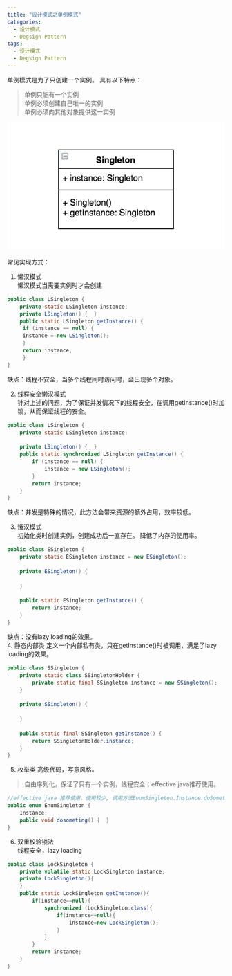 ```yaml
---
title: "设计模式之单例模式"
categories:
  - 设计模式
  - Degsign Pattern
tags:
  - 设计模式
  - Degsign Pattern
---
```


单例模式是为了只创建一个实例。
具有以下特点：
> 单例只能有一个实例  
> 单例必须创建自己唯一的实例  
> 单例必须向其他对象提供这一实例  

![singleton](/assets/images/tech/designpattern/singleton.png)

常见实现方式：  

1. 懒汉模式  
懒汉模式当需要实例时才会创建
```java  
public class LSingleton {
	private static LSingleton instance;
	private LSingleton() {	}
	public static LSingleton getInstance() {
	 if (instance == null) {
	 instance = new LSingleton();
	 }
	 return instance;
	 }
}
```
缺点：线程不安全，当多个线程同时访问时，会出现多个对象。

2. 线程安全懒汉模式  
针对上述的问题，为了保证并发情况下的线程安全，在调用getInstance()时加锁，从而保证线程的安全。  
```java
public class LSingleton {
	private static LSingleton instance;

	private LSingleton() {	}
	public static synchronized LSingleton getInstance() {
		if (instance == null) {
			instance = new LSingleton();
		}
		return instance;
	}
}
```
缺点：并发是特殊的情况，此方法会带来资源的额外占用，效率较低。

3. 饿汉模式  
初始化类时创建实例，创建成功后一直存在。 降低了内存的使用率。
```java
public class ESingleton {
	private static ESingleton instance = new ESingleton();

	private ESingleton() {

	}

	public static ESingleton getInstance() {
		return instance;
	}
}
```
缺点：没有lazy loading的效果。  
4. 静态内部类
定义一个内部私有类，只在getInstance()时被调用，满足了lazy loading的效果。
```java
public class SSingleton {
	private static class SSingletonHolder {
		private static final SSingleton instance = new SSingleton();
	}

	private SSingleton() {

	}

	public static final SSingleton getInstance() {
		return SSingletonHolder.instance;
	}
}
```
5. 枚举类
高级代码，写意风格。   
> 自由序列化，保证了只有一个实例，线程安全；effective java推荐使用。
```java
//effective java 推荐使用，使用较少, 调用方法EnumSingleton.Instance.doSomething()
public enum EnumSingleton {
	Instance;
	public void dosometing() {	}
}
```
6. 双重校验锁法  
线程安全，lazy loading
```java
public class LockSingleton {
    private volatile static LockSingleton instance;
    private LockSingleton(){
    }
    public static LockSingleton getInstance(){
        if(instance==null){
            synchronized (LockSingleton.class){
                if(instance==null){
                    instance=new LockSingleton();
                }
            }
        }
        return instance;
    }
}
```

